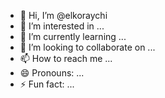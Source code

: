 - 👋 Hi, I’m @elkoraychi
- 👀 I’m interested in ...
- 🌱 I’m currently learning ...
- 💞️ I’m looking to collaborate on ...
- 📫 How to reach me ...
- 😄 Pronouns: ...
- ⚡ Fun fact: ...

<!---
elkoraychi/elkoraychi is a ✨ special ✨ repository because its `README.md` (this file) appears on your GitHub profile.
You can click the Preview link to take a look at your changes.
--->
